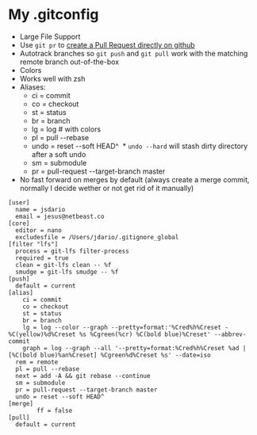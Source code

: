 # My .gitconfig

* Large File Support
* Use `git pr` to [create a Pull Request directly on github](https://github.com/jd/git-pull-request)
* Autotrack branches so `git push` and `git pull` work with the matching remote branch out-of-the-box
* Colors
* Works well with zsh
* Aliases:
  * ci = commit
  * co = checkout
  * st = status
  * br = branch
  * lg = log # with colors
  * pl = pull --rebase
  * undo = reset --soft HEAD^ 
  * `undo --hard` will stash dirty directory after a soft undo
  * sm = submodule
  * pr = pull-request --target-branch master
* No fast forward on merges by default (always create a merge commit, normally I decide wether or not get rid of it manually)


```
[user]
  name = jsdario
  email = jesus@netbeast.co
[core]
  editor = nano
  excludesfile = /Users/jdario/.gitignore_global
[filter "lfs"]
  process = git-lfs filter-process
  required = true
  clean = git-lfs clean -- %f
  smudge = git-lfs smudge -- %f
[push]
  default = current
[alias]
    ci = commit
    co = checkout
    st = status
    br = branch
    lg = log --color --graph --pretty=format:'%Cred%h%Creset -%C(yellow)%d%Creset %s %Cgreen(%cr) %C(bold blue)%Creset' --abbrev-commit
    graph = log --graph --all '--pretty=format:%Cred%h%Creset %ad | [%C(bold blue)%an%Creset] %Cgreen%d%Creset %s' --date=iso
  rem = remote 
  pl = pull --rebase
  next = add -A && git rebase --continue
  sm = submodule
  pr = pull-request --target-branch master
  undo = reset --soft HEAD^
[merge]
        ff = false
[pull]
  default = current
```
